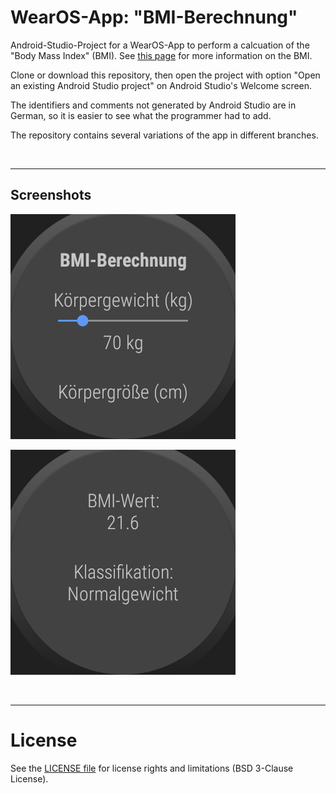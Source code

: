 # WearOS-App: "BMI-Berechnung"

Android-Studio-Project for a WearOS-App to perform a calcuation of the 
"Body Mass Index" (BMI). 
See [this page](https://www.cdc.gov/nccdphp/dnpao/growthcharts/training/bmiage/page5_1.html)
for more information on the BMI.

Clone or download this repository, then open the project with option 
"Open an existing Android Studio project" on Android Studio's Welcome screen.

The identifiers and comments not generated by Android Studio are in German,
so it is easier to see what the programmer had to add.

The repository contains several variations of the app in different branches.

<br>

----
## Screenshots

![Screenshot 1: Eingabe Gewicht](Screenshot_1.png)

![Screenshot 2: Anzeige Ergebnis](Screenshot_4.png)

<br>


----
# License

See the [LICENSE file](LICENSE.md) for license rights and limitations (BSD 3-Clause License).
